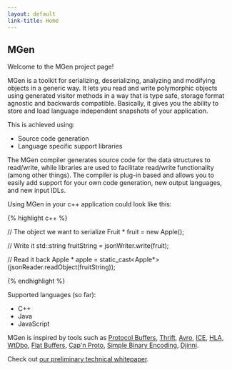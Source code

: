 ```yaml
---
layout: default
link-title: Home
---
```


## MGen

Welcome to the MGen project page!

MGen is a toolkit for serializing, deserializing, analyzing and modifying objects in a generic way. It lets you read and write polymorphic objects using generated visitor methods in a way that is type safe, storage format agnostic and backwards compatible. Basically, it gives you the ability to store and load language independent snapshots of your application.


This is achieved using:

 * Source code generation
 * Language specific support libraries
 
The MGen compiler generates source code for the data structures to read/write, while libraries are used to facilitate read/write functionality (among other things). The compiler is plug-in based and allows you to easily add support for your own code generation, new output languages, and new input IDLs.


Using MGen in your c++ application could look like this:

{% highlight c++ %}

// The object we want to serialize
Fruit * fruit = new Apple();
  
// Write it
std::string fruitString = jsonWriter.write(fruit);
  
// Read it back
Apple * apple = static_cast<Apple*>(jsonReader.readObject(fruitString));

{% endhighlight %}


Supported languages (so far):

 * C++
 * Java
 * JavaScript
 

MGen is inspired by tools such as [Protocol Buffers](https://code.google.com/p/protobuf/), [Thrift](http://thrift.apache.org/), [Avro](http://avro.apache.org/), [ICE](http://www.zeroc.com/ice.html "Internet Communications Engine"), [HLA](http://en.wikipedia.org/wiki/High-level_architecture_(simulation) "High level architecture"), [WtDbo](http://www.webtoolkit.eu/wt/), [Flat Buffers](http://google.github.io/flatbuffers/), [Cap'n Proto](http://kentonv.github.io/capnproto/), [Simple Binary Encoding](https://github.com/real-logic/simple-binary-encoding),
[Djinni](https://github.com/dropbox/djinni).

Check out [our preliminary technical whitepaper](http://culvertsoft.se/docs/WhitePaper.pdf).
